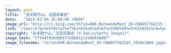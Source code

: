 ```yaml
---
layout: post
title:  "圣米歇尔山，法国诺曼底"
date:   "2022-03-04 16:00:00 +0800"
image_url: "http://cn.bing.com/th?id=OHR.NormandyMont_ZH-CN6657762215_1920x1080.jpg&rf=LaDigue_1920x1080.jpg&pid=hp"
link: "/search?q=%e5%9c%a3%e7%b1%b3%e6%ad%87%e5%b0%94%e5%b1%b1&form=hpcapt&mkt=zh-cn"
copyright: "圣米歇尔山，法国诺曼底 (© DaLiu/Getty Images)"
image_hash: "f7f44f930d06577e06813c1560836007"
image_filename: "th?id=OHR.NormandyMont_ZH-CN6657762215_1920x1080.jpg&rf=LaDigue_1920x1080.jpg&pid=hp"
---
```


